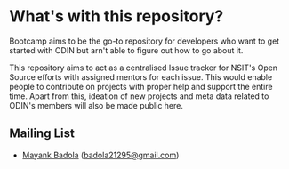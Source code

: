 # What's with this repository?
Bootcamp aims to be the go-to repository for developers who want to get started with ODIN but arn't able to figure out how to go about it.

This repository aims to act as a centralised Issue tracker for NSIT's Open Source efforts with assigned mentors for each issue. This would enable people to contribute on projects with proper help and support the entire time. Apart from this, ideation of new projects and meta data related to ODIN's members will also be made public here.

## Mailing List
* [Mayank Badola](https://mayankbadola.me) (badola21295@gmail.com)
